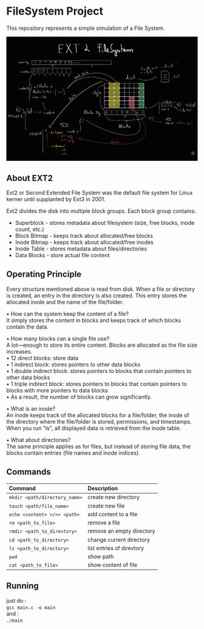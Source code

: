 # FileSystem Project
This repository represents a simple simulation of a File System.

![operating_principle](poza.jpg)

## About EXT2
Ext2 or Second Extended File System was the default file system for Linux kerner until supplanted by Ext3 in 2001.

Ext2 divides the disk into multiple block groups. Each block group contains:
- Superblock - stores metadata about filesystem (size, free blocks, inode count, etc.)
- Block Bitmap - keeps track about allocated/free blocks
- Inode Bitmap - keeps track about allocated/free inodes
- Inode Table - stores metadata about files/directories
- Data Blocks - store actual file content

## Operating Principle
Every structure mentioned above is read from disk. When a file or directory is created, an entry in the directory is also created. This entry stores the allocated inode and the name of the file/folder.

• How can the system keep the content of a file?  
It simply stores the content in blocks and keeps track of which blocks contain the data.

• How many blocks can a single file use?  
A lot—enough to store its entire content. Blocks are allocated as the file size increases.  
• 12 direct blocks: store data  
• 1 indirect block: stores pointers to other data blocks  
• 1 double indirect block: stores pointers to blocks that contain pointers to other data blocks  
• 1 triple indirect block: stores pointers to blocks that contain pointers to blocks with more pointers to data blocks  
• As a result, the number of blocks can grow significantly.

• What is an inode?  
An inode keeps track of the allocated blocks for a file/folder, the inode of the directory where the file/folder is stored, permissions, and timestamps. When you run "ls", all displayed data is retrieved from the inode table.

• What about directories?  
The same principle applies as for files, but instead of storing file data, the blocks contain entries (file names and inode indices).

## Commands
| Command                     | Description                |
|:----------------------------|:---------------------------|
|`mkdir <path/directory_name>`| create new directory       |
|`touch <path/file_name>`     | create new file            |
|`echo <content> >/>> <path>` | add content to a file      |
|`rm <path_to_file>`          | remove a file              |
|`rmdir <path_to_direvtory>`  | remove an empty directory  |
|`cd <path_to_directory>`     | change current directory   |
|`ls <path_to_directory>`     | list entries of direvtory  |
|`pwd`                        | show path                  |
|`cat <path_to_file>`         | show content of file       |


## Running
just do :  
`gcc main.c -o main`  
and :  
`./main`
